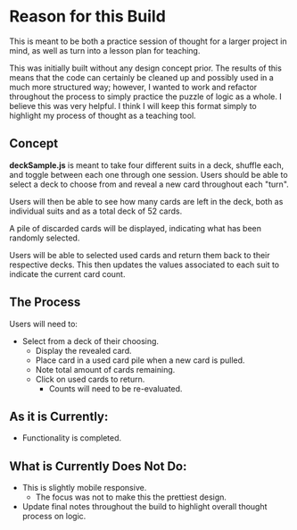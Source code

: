 # Reason for this Build
This is meant to be both a practice session of thought for a larger project in mind, as well as turn into a lesson plan for teaching.

This was initially built without any design concept prior. The results of this means that the code can certainly be cleaned up and possibly used in a much more structured way; however, I wanted to work and refactor throughout the process to simply practice the puzzle of logic as a whole. I believe this was very helpful. I think I will keep this format simply to highlight my process of thought as a teaching tool.

## Concept
**deckSample.js** is meant to take four different suits in a deck, shuffle each, and toggle between each one through one session. Users should be able to select a deck to choose from and reveal a new card throughout each "turn".

Users will then be able to see how many cards are left in the deck, both as individual suits and as a total deck of 52 cards.

A pile of discarded cards will be displayed, indicating what has been randomly selected.

Users will be able to selected used cards and return them back to their respective decks. This then updates the values associated to each suit to indicate the current card count.

## The Process
Users will need to:
- Select from a deck of their choosing.
  - Display the revealed card.
  - Place card in a used card pile when a new card is pulled.
  - Note total amount of cards remaining.
  - Click on used cards to return.
    - Counts will need to be re-evaluated.

## As it is Currently:
- Functionality is completed. 

## What is Currently Does Not Do:
- This is slightly mobile responsive.
  - The focus was not to make this the prettiest design.
- Update final notes throughout the build to highlight overall thought process on logic.